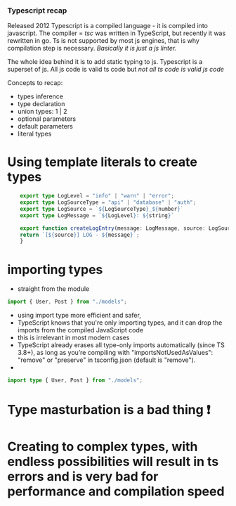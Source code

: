 ### Typescript recap

Released 2012
Typescript is a compiled language - it is compiled into javascript. 
The compiler = *tsc* was written in TypeScript, but recently it was rewritten in go. 
Ts is not supported by most js engines, that is why compilation step is necessary. 
*Basically it is just a js linter.*

The whole idea behind it is to add static typing to js. 
Typescript is a superset of js. 
All js code is valid ts code but *not all ts code is valid js code*

Concepts to recap:
- types inference
- type declaration
- union types: 1 | 2
- optional parameters
- default parameters
- literal types
# Using template literals to create types
```ts
    export type LogLevel = "info" | "warn" | "error";
    export type LogSourceType = "api" | "database" | "auth";
    export type LogSource = `${LogSourceType}_${number}`
    export type LogMessage = `${LogLevel}: ${string}`

    export function createLogEntry(message: LogMessage, source: LogSource): string {
    return `[${source}] LOG - ${message}`;
    }
```


# importing types
- straight from the module
```ts
import { User, Post } from "./models";
```

- using import type more efficient and safer, 
- TypeScript knows that you're only importing types, and it can drop the imports from the compiled JavaScript code
- this is irrelevant in most modern cases 
- TypeScript already erases all type-only imports automatically (since TS 3.8+), as long as you’re compiling with "importsNotUsedAsValues": "remove" or "preserve" in tsconfig.json (default is "remove").
- 
```ts
import type { User, Post } from "./models";
```




# Type masturbation is a bad thing ❗ 
# Creating to complex types, with endless possibilities will result in ts errors and is very bad for performance and compilation speed
